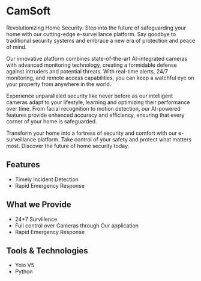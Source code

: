 
# CamSoft

Revolutionizing Home Security: Step into the future of safeguarding your home with our cutting-edge e-surveillance platform. Say goodbye to traditional security systems and embrace a new era of protection and peace of mind.

Our innovative platform combines state-of-the-art AI-integrated cameras with advanced monitoring technology, creating a formidable defense against intruders and potential threats. With real-time alerts, 24/7 monitoring, and remote access capabilities, you can keep a watchful eye on your property from anywhere in the world.

Experience unparalleled security like never before as our intelligent cameras adapt to your lifestyle, learning and optimizing their performance over time. From facial recognition to motion detection, our AI-powered features provide enhanced accuracy and efficiency, ensuring that every corner of your home is safeguarded.

Transform your home into a fortress of security and comfort with our e-surveillance platform. Take control of your safety and protect what matters most. Discover the future of home security today.

## Features

- Timely Incident Detection
- Rapid Emergency Response

## What we Provide
- 24*7 Survillence
- Full control over Cameras through Our application
- Rapid Emergency Response

## Tools & Technologies
- Yolo V5
- Python


